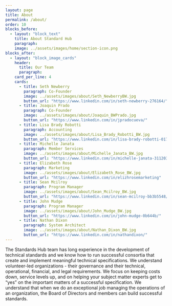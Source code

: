 ```yaml
---
layout: page
title: About
permalink: /about/
order: 10
blocks_before:
  - layout: "block_text"
    title: About Standard Hub
    paragraph:
    image: ../assets/images/home/section-icon.png
blocks_after:
  - layout: "block_image_cards"
    header:
      title: Our Team
      paragraph:
    card_per_line: 4
    cards:
      - title: Seth Newberry
        paragraph: Co-Founder
        image: ../assets/images/about/Seth_NewberryBW.jpg
        button_url: "https://www.linkedin.com/in/seth-newberry-276164/"
      - title: Joaquin Prado
        paragraph: Co-Founder
        image: ../assets/images/about/Joaquin_BWPrado.jpg
        button_url: "https://www.linkedin.com/in/jpradocueva/"
      - title: Lisa Brady Robotti
        paragraph: Accounting
        image: ../assets/images/about/Lisa_Brady_Robotti_BW.jpg
        button_url: "https://www.linkedin.com/in/lisa-brady-robotti-0172b210/"
      - title: Michelle Janata
        paragraph: Member Services
        image: ../assets/images/about/Michelle_Janata_BW.jpg
        button_url: "https://www.linkedin.com/in/michelle-janata-31120310/"
      - title: Elizabeth Rose
        paragraph: Marketing
        image: ../assets/images/about/Elizabeth_Rose_BW.jpg
        button_url: "https://www.linkedin.com/in/elizhrosemarketing"
      - title: Sean Mcilroy
        paragraph: Program Manager
        image: ../assets/images/about/Sean_Mcilroy_BW.jpg
        button_url: "https://www.linkedin.com/in/sean-mcilroy-bb3b5548/"
      - title: John Mudge
        paragraph: Program Manager
        image: ../assets/images/about/John_Mudge_BW.jpg
        button_url: "https://www.linkedin.com/in/john-mudge-0b644b/"
      - title: Nathan Dixon
        paragraph: System Architect
        image: ../assets/images/about/Nathan_Dixon_BW.jpg
        button_url: "https://www.linkedin.com/in/nathandixon/"
---
```


The Standards Hub team has long experience in the development of technical standards and we know how to run successful consortia that create and implement meaningful technical specifications. We understand volunteer-led organizations - their governance and their technical, operational, financial, and legal requirements. We focus on keeping costs down, service levels up, and on helping your subject matter experts get to “yes” on the important matters of a successful specification. We understand that when we do an exceptional job managing the operations of an organization, the Board of Directors and members can build successful standards.
